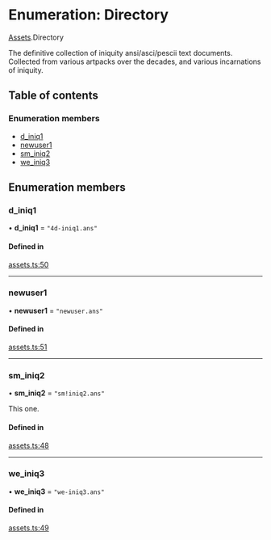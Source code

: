 # Enumeration: Directory

[Assets](../modules/Assets.md).Directory

The definitive collection of iniquity ansi/asci/pescii text documents.
Collected from various artpacks over the decades, and various incarnations of iniquity.

## Table of contents

### Enumeration members

- [d\_iniq1](Assets.Directory.md#d_iniq1)
- [newuser1](Assets.Directory.md#newuser1)
- [sm\_iniq2](Assets.Directory.md#sm_iniq2)
- [we\_iniq3](Assets.Directory.md#we_iniq3)

## Enumeration members

### d\_iniq1

• **d\_iniq1** = `"4d-iniq1.ans"`

#### Defined in

[assets.ts:50](https://github.com/iniquitybbs/iniquity/blob/467b1b4/packages/core/src/assets.ts#L50)

___

### newuser1

• **newuser1** = `"newuser.ans"`

#### Defined in

[assets.ts:51](https://github.com/iniquitybbs/iniquity/blob/467b1b4/packages/core/src/assets.ts#L51)

___

### sm\_iniq2

• **sm\_iniq2** = `"sm!iniq2.ans"`

This one.

#### Defined in

[assets.ts:48](https://github.com/iniquitybbs/iniquity/blob/467b1b4/packages/core/src/assets.ts#L48)

___

### we\_iniq3

• **we\_iniq3** = `"we-iniq3.ans"`

#### Defined in

[assets.ts:49](https://github.com/iniquitybbs/iniquity/blob/467b1b4/packages/core/src/assets.ts#L49)
